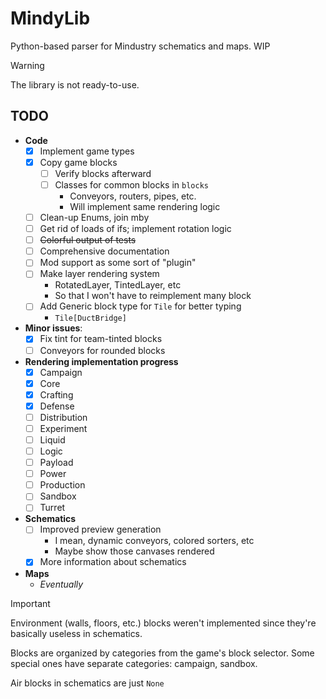 # MindyLib

Python-based parser for Mindustry schematics and maps. WIP

> [!WARNING]
> The library is not ready-to-use.

## TODO

* **Code**
  * [x] Implement game types
  * [x] Copy game blocks
    * [ ] Verify blocks afterward
    * [ ] Classes for common blocks in `blocks`
      * Conveyors, routers, pipes, etc.
      * Will implement same rendering logic
  * [ ] Clean-up Enums, join mby
  * [ ] Get rid of loads of ifs; implement rotation logic
  * [ ] ~~Colorful output of tests~~
  * [ ] Comprehensive documentation
  * [ ] Mod support as some sort of "plugin"
  * [ ] Make layer rendering system
    * RotatedLayer, TintedLayer, etc
    * So that I won't have to reimplement many block
  * [ ] Add Generic block type for `Tile` for better typing
    * `Tile[DuctBridge]`

* **Minor issues**:
  * [x] Fix tint for team-tinted blocks
  * [ ] Conveyors for rounded blocks 

* **Rendering implementation progress**
  * [x] Campaign
  * [x] Core
  * [x] Crafting
  * [x] Defense
  * [ ] Distribution
  * [ ] Experiment
  * [ ] Liquid
  * [ ] Logic
  * [ ] Payload
  * [ ] Power
  * [ ] Production
  * [ ] Sandbox
  * [ ] Turret

* **Schematics**
  * [ ] Improved preview generation
    * I mean, dynamic conveyors, colored sorters, etc
    * Maybe show those canvases rendered
  * [x] More information about schematics

* **Maps**
  * *Eventually*

> [!IMPORTANT]
> Environment (walls, floors, etc.) blocks weren't implemented since they're basically useless in schematics.
>
> Blocks are organized by categories from the game's block selector.
> Some special ones have separate categories: campaign, sandbox.
>
> Air blocks in schematics are just `None`
